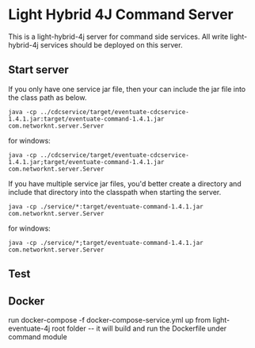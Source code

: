 # Light Hybrid 4J Command Server

This is a light-hybrid-4j server for command side services. All write light-hybrid-4j
services should be deployed on this server.


## Start server

If you only have one service jar file, then your can include the jar file into the
class path as below.

```
java -cp ../cdcservice/target/eventuate-cdcservice-1.4.1.jar:target/eventuate-command-1.4.1.jar com.networknt.server.Server
```

for windows:

```
java -cp ../cdcservice/target/eventuate-cdcservice-1.4.1.jar;target/eventuate-command-1.4.1.jar com.networknt.server.Server
```

If you have multiple service jar files, you'd better create a directory and include
that directory into the classpath when starting the server.

```
java -cp ./service/*:target/eventuate-command-1.4.1.jar com.networknt.server.Server
```

for windows:

```
java -cp ./service/*;target/eventuate-command-1.4.1.jar com.networknt.server.Server
```

## Test

## Docker
run docker-compose -f docker-compose-service.yml up from light-eventuate-4j root folder
  -- it will build and run the Dockerfile under command module
  
